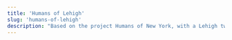 ```yaml
---
title: 'Humans of Lehigh'
slug: 'humans-of-lehigh'
description: "Based on the project Humans of New York, with a Lehigh twist. With this project, I wanted to capture the raw, real, and unfiltered stories of people at Lehigh, from the mundane to the exciting. <a href='http://www.facebook.com/humansoflehigh'>https://www.facebook.com/humansoflehigh</a>"
---
```

